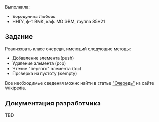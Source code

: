 Выполнила:

 - Бородулина Любовь
 - ННГУ, ф-т ВМК, каф. МО ЭВМ, группа 85м21

## Задание

Реализовать класс очереди, имеющий следующие методы:

 - Добавление элемента (push)
 - Удаление элемента (pop)
 - Чтение "первого" элемента (top)
 - Проверка на пустоту (isempty)

Все необходимые сведения можно найти в статье
["Очередь"][queue] на сайте Wikipedia.

## Документация разработчика

TBD

<!-- LINKS -->

[queue]: https://ru.wikipedia.org/wiki/%D0%9E%D1%87%D0%B5%D1%80%D0%B5%D0%B4%D1%8C_(%D0%BF%D1%80%D0%BE%D0%B3%D1%80%D0%B0%D0%BC%D0%BC%D0%B8%D1%80%D0%BE%D0%B2%D0%B0%D0%BD%D0%B8%D0%B5)
